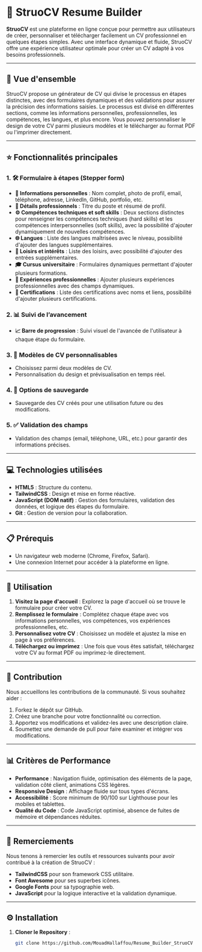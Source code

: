 # 📝 StruoCV Resume Builder

**StruoCV** est une plateforme en ligne conçue pour permettre aux utilisateurs de créer, personnaliser et télécharger facilement un CV professionnel en quelques étapes simples. Avec une interface dynamique et fluide, StruoCV offre une expérience utilisateur optimale pour créer un CV adapté à vos besoins professionnels.

---

## 👀 Vue d'ensemble

StruoCV propose un générateur de CV qui divise le processus en étapes distinctes, avec des formulaires dynamiques et des validations pour assurer la précision des informations saisies. Le processus est divisé en différentes sections, comme les informations personnelles, professionnelles, les compétences, les langues, et plus encore. Vous pouvez personnaliser le design de votre CV parmi plusieurs modèles et le télécharger au format PDF ou l'imprimer directement.

---

## ⭐ Fonctionnalités principales

### 1. 🛠️ Formulaire à étapes (Stepper form)
- **📇 Informations personnelles** : Nom complet, photo de profil, email, téléphone, adresse, LinkedIn, GitHub, portfolio, etc.
- **💼 Détails professionnels** : Titre du poste et résumé de profil.
- **⚙️ Compétences techniques et soft skills** : Deux sections distinctes pour renseigner les compétences techniques (hard skills) et les compétences interpersonnelles (soft skills), avec la possibilité d'ajouter dynamiquement de nouvelles compétences.
- **🌐 Langues** : Liste des langues maîtrisées avec le niveau, possibilité d'ajouter des langues supplémentaires.
- **🎨 Loisirs et intérêts** : Liste des loisirs, avec possibilité d'ajouter des entrées supplémentaires.
- **🎓 Cursus universitaire** : Formulaires dynamiques permettant d'ajouter plusieurs formations.
- **📂 Expériences professionnelles** : Ajouter plusieurs expériences professionnelles avec des champs dynamiques.
- **📜 Certifications** : Liste des certifications avec noms et liens, possibilité d'ajouter plusieurs certifications.

### 2. 📊 Suivi de l’avancement
- **📈 Barre de progression** : Suivi visuel de l'avancée de l'utilisateur à chaque étape du formulaire.

### 3. 🎨 Modèles de CV personnalisables
- Choisissez parmi deux modèles de CV.
- Personnalisation du design et prévisualisation en temps réel.

### 4. 💾 Options de sauvegarde
- Sauvegarde des CV créés pour une utilisation future ou des modifications.

### 5. ✅ Validation des champs
- Validation des champs (email, téléphone, URL, etc.) pour garantir des informations précises.

---

## 💻 Technologies utilisées

- **HTML5** : Structure du contenu.
- **TailwindCSS** : Design et mise en forme réactive.
- **JavaScript (DOM natif)** : Gestion des formulaires, validation des données, et logique des étapes du formulaire.
- **Git** : Gestion de version pour la collaboration.

---

## 📋 Prérequis

- Un navigateur web moderne (Chrome, Firefox, Safari).
- Une connexion Internet pour accéder à la plateforme en ligne.

---

## 🚀 Utilisation

1. **Visitez la page d'accueil** : Explorez la page d'accueil où se trouve le formulaire pour créer votre CV.
2. **Remplissez le formulaire** : Complétez chaque étape avec vos informations personnelles, vos compétences, vos expériences professionnelles, etc.
3. **Personnalisez votre CV** : Choisissez un modèle et ajustez la mise en page à vos préférences.
4. **Téléchargez ou imprimez** : Une fois que vous êtes satisfait, téléchargez votre CV au format PDF ou imprimez-le directement.

---

## 🤝 Contribution

Nous accueillons les contributions de la communauté. Si vous souhaitez aider :

1. Forkez le dépôt sur GitHub.
2. Créez une branche pour votre fonctionnalité ou correction.
3. Apportez vos modifications et validez-les avec une description claire.
4. Soumettez une demande de pull pour faire examiner et intégrer vos modifications.

---

## 📊 Critères de Performance

- **Performance** : Navigation fluide, optimisation des éléments de la page, validation côté client, animations CSS légères.
- **Responsive Design** : Affichage fluide sur tous types d'écrans.
- **Accessibilité** : Score minimum de 90/100 sur Lighthouse pour les mobiles et tablettes.
- **Qualité du Code** : Code JavaScript optimisé, absence de fuites de mémoire et dépendances réduites.

---

## 💖 Remerciements

Nous tenons à remercier les outils et ressources suivants pour avoir contribué à la création de StruoCV :

- **TailwindCSS** pour son framework CSS utilitaire.
- **Font Awesome** pour ses superbes icônes.
- **Google Fonts** pour sa typographie web.
- **JavaScript** pour la logique interactive et la validation dynamique.

---

## ⚙️ Installation

1. **Cloner le Repository** :
   ```bash
   git clone https://github.com/MouadHallaffou/Resume_Builder_StruoCV
